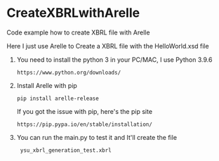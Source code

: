 # CreateXBRLwithArelle
Code example how to create XBRL file with Arelle

Here I just use Arelle to Create a XBRL file with the HelloWorld.xsd file

1. You need to install the python 3 in your PC/MAC, I use Python 3.9.6
   ```
   https://www.python.org/downloads/
   ```
2. Install Arelle with pip
   ```
   pip install arelle-release
   ```
   If you got the issue with pip, here's the pip site
   ```
   https://pip.pypa.io/en/stable/installation/
   ```
4. You can run the main.py to test it and It'll create the file 
   ```
    ysu_xbrl_generation_test.xbrl
   ```
